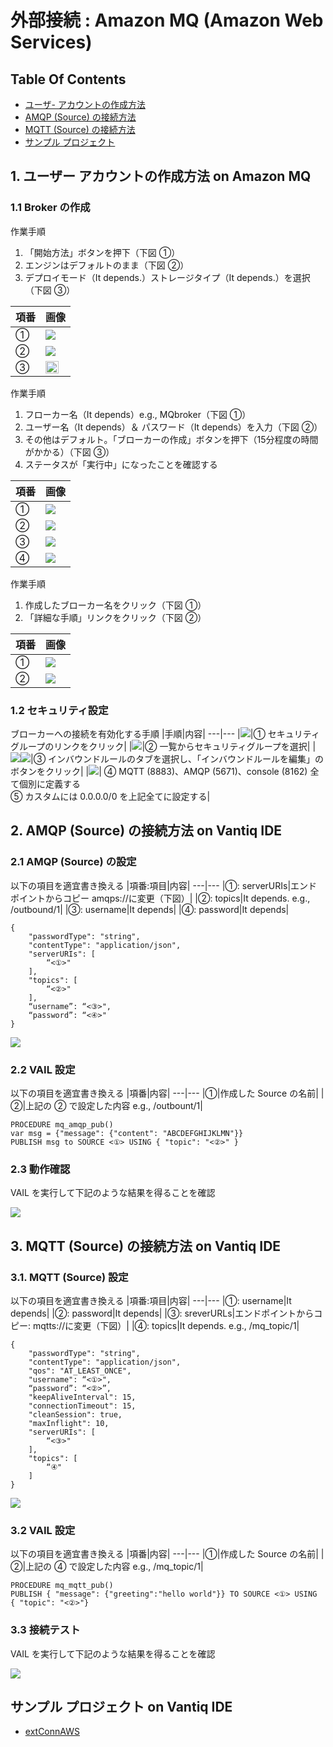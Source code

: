 # 外部接続 : Amazon MQ (Amazon Web Services)
## Table Of Contents
- [ユーザ- アカウントの作成方法](#createUser)
- [AMQP (Source) の接続方法](#AMQP)
- [MQTT (Source) の接続方法](#MQTT)
- [サンプル プロジェクト](#EPROJ)

<h2 id="createUser">1. ユーザー アカウントの作成方法 on Amazon MQ</h2>

### 1.1 Broker の作成
作業手順  
1. 「開始方法」ボタンを押下（下図 ①）  
2. エンジンはデフォルトのまま（下図 ②）  
3. デプロイモード（It depends.）ストレージタイプ（It depends.）を選択（下図 ③）

|項番|画像|
---|---
|①|<img src="../../imgs/vantiq-aws-AmazonMQ/aws_start.jpg">|
|②|<img src="../../imgs/vantiq-aws-AmazonMQ/aws_etype.jpg">|
|③|<img src="../../imgs/vantiq-aws-AmazonMQ/aws_dep_strage.jpg" width="80%">|

作業手順  
1. フローカー名（It depends）e.g., MQbroker（下図 ①）  
2. ユーザー名（It depends）＆ パスワード（It depends）を入力（下図 ②）  
3. その他はデフォルト。「ブローカーの作成」ボタンを押下（15分程度の時間がかかる）（下図 ③）
4. ステータスが「実行中」になったことを確認する

|項番|画像|
---|---
|①|<img src="../../imgs/vantiq-aws-AmazonMQ/aws_bname.jpg">|
|②|<img src="../../imgs/vantiq-aws-AmazonMQ/aws_auth.jpg">|
|③|<img src="../../imgs/vantiq-aws-AmazonMQ/aws_wait.jpg">|
|④|<img src="../../imgs/vantiq-aws-AmazonMQ/aws_running.jpg">|

作業手順  
1. 作成したブローカー名をクリック（下図 ①）
2. 「詳細な手順」リンクをクリック（下図 ②）  

|項番|画像|
---|---
|①|<img src="../../imgs/vantiq-aws-AmazonMQ/aws_cbname.jpg">|
|②|<img src="../../imgs/vantiq-aws-AmazonMQ/aws_benable.jpg">|

### 1.2 セキュリティ設定
ブローカーへの接続を有効化する手順
|手順|内容|
---|---
|<img src="../../imgs/vantiq-aws-AmazonMQ/aws_seclist.jpg">|① セキュリティグループのリンクをクリック|
|<img src="../../imgs/vantiq-aws-AmazonMQ/aws_chosec.jpg">|② 一覧からセキュリティグループを選択|
|<img src="../../imgs/vantiq-aws-AmazonMQ/aws_inbtab.jpg"><img src="../../imgs/vantiq-aws-AmazonMQ/aws_einbound.jpg">|③ インバウンドルールのタブを選択し、「インバウンドルールを編集」のボタンをクリック|
|<img src="../../imgs/vantiq-aws-AmazonMQ/aws_custom.jpg">| ④ MQTT (8883)、AMQP (5671)、console (8162) 全て個別に定義する<br> ⑤ カスタムには 0.0.0.0/0 を上記全てに設定する|

<h2 id="AMQP">2. AMQP (Source) の接続方法 on Vantiq IDE</h2>

### 2.1 AMQP (Source) の設定
以下の項目を適宜書き換える
|項番:項目|内容|
---|---
|①: serverURIs|エンドポイントからコピー amqps://に変更（下図）|
|②: topics|It depends. e.g., /outbound/1|
|③: username|It depends|
|④: password|It depends|
```
{
    "passwordType": "string",
    "contentType": "application/json",
    "serverURIs": [
        “<①>"
    ],
    "topics": [
        “<②>"
    ],
    “username”: “<③>",
    “password”: “<④>"
}
```
<img src="../../imgs/vantiq-aws-AmazonMQ/aws_epnt_amqp.jpg">

### 2.2 VAIL 設定
以下の項目を適宜書き換える
|項番|内容|
---|---
|①|作成した Source の名前|
|②|上記の ② で設定した内容 e.g., /outbount/1|
```
PROCEDURE mq_amqp_pub()
var msg = {"message": {"content": "ABCDEFGHIJKLMN"}}
PUBLISH msg to SOURCE <①> USING { "topic": "<②>" }
```
### 2.3 動作確認
VAIL を実行して下記のような結果を得ることを確認

<img src="../../imgs/vantiq-aws-AmazonMQ/aws_amqp_rslt.jpg">

<h2 id="MQTT">3. MQTT (Source) の接続方法 on Vantiq IDE</h2>

### 3.1. MQTT (Source) 設定
以下の項目を適宜書き換える
|項番:項目|内容|
---|---
|①: username|It depends|
|②: password|It depends|
|③: sreverURLs|エンドポイントからコピー: mqtts://に変更（下図）|
|④: topics|It depends. e.g., /mq_topic/1|
```
{
    "passwordType": "string",
    "contentType": "application/json",
    "qos": "AT_LEAST_ONCE",
    "username": “<①>",
    “password”: “<②>”,
    "keepAliveInterval": 15,
    "connectionTimeout": 15,
    "cleanSession": true,
    "maxInflight": 10,
    "serverURIs": [
        “<③>"
    ],
    "topics": [
        “④"
    ]
}
```
<img src="../../imgs/vantiq-aws-AmazonMQ/aws_endpoints.jpg">

### 3.2 VAIL 設定
以下の項目を適宜書き換える
|項番|内容|
---|---
|①|作成した Source の名前|
|②|上記の ④ で設定した内容 e.g., /mq_topic/1|
```
PROCEDURE mq_mqtt_pub()
PUBLISH { "message": {"greeting":"hello world"}} TO SOURCE <①> USING { "topic": "<②>"}
```
### 3.3 接続テスト
VAIL を実行して下記のような結果を得ることを確認

<img src="../../imgs/vantiq-aws-AmazonMQ/aws_mqtt_rslt.jpg">

<h2 id="EPROJ">サンプル プロジェクト on Vantiq IDE</h2>

- [extConnAWS](../../conf/extConnAWS.zip)
